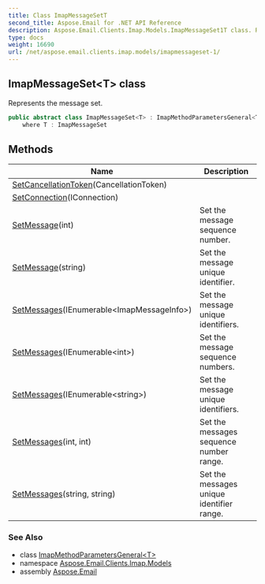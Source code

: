 ```yaml
---
title: Class ImapMessageSetT
second_title: Aspose.Email for .NET API Reference
description: Aspose.Email.Clients.Imap.Models.ImapMessageSet1T class. Represents the message set
type: docs
weight: 16690
url: /net/aspose.email.clients.imap.models/imapmessageset-1/
---
```

## ImapMessageSet&lt;T&gt; class

Represents the message set.

```csharp
public abstract class ImapMessageSet<T> : ImapMethodParametersGeneral<T>
    where T : ImapMessageSet
```

## Methods

| Name | Description |
| --- | --- |
| [SetCancellationToken](../../aspose.email.clients.imap.models/imapmethodparametersgeneral-1/setcancellationtoken/)(CancellationToken) |  |
| [SetConnection](../../aspose.email.clients.imap.models/imapmethodparametersgeneral-1/setconnection/)(IConnection) |  |
| [SetMessage](../../aspose.email.clients.imap.models/imapmessageset-1/setmessage/#setmessage)(int) | Set the message sequence number. |
| [SetMessage](../../aspose.email.clients.imap.models/imapmessageset-1/setmessage/#setmessage_1)(string) | Set the message unique identifier. |
| [SetMessages](../../aspose.email.clients.imap.models/imapmessageset-1/setmessages/#setmessages_1)(IEnumerable&lt;ImapMessageInfo&gt;) | Set the message unique identifiers. |
| [SetMessages](../../aspose.email.clients.imap.models/imapmessageset-1/setmessages/#setmessages_2)(IEnumerable&lt;int&gt;) | Set the message sequence numbers. |
| [SetMessages](../../aspose.email.clients.imap.models/imapmessageset-1/setmessages/#setmessages_3)(IEnumerable&lt;string&gt;) | Set the message unique identifiers. |
| [SetMessages](../../aspose.email.clients.imap.models/imapmessageset-1/setmessages/#setmessages)(int, int) | Set the messages sequence number range. |
| [SetMessages](../../aspose.email.clients.imap.models/imapmessageset-1/setmessages/#setmessages_4)(string, string) | Set the messages unique identifier range. |

### See Also

* class [ImapMethodParametersGeneral&lt;T&gt;](../imapmethodparametersgeneral-1/)
* namespace [Aspose.Email.Clients.Imap.Models](../../aspose.email.clients.imap.models/)
* assembly [Aspose.Email](../../)


